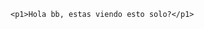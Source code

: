 <!DOCTYPE html>
<html lang="es">
<head>
    <meta charset="UTF-8">
    <meta name="viewport" content="width=device-width, initial-scale=1.0">
    <title>Prova HTML</title>
</head>
<body>

    <p1>Hola bb, estas viendo esto solo?</p1>

</body>
</html>
